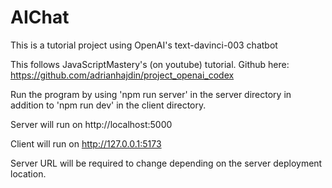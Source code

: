 # AIChat
This is a tutorial project using OpenAI's text-davinci-003 chatbot

This follows JavaScriptMastery's (on youtube) tutorial. Github here: https://github.com/adrianhajdin/project_openai_codex

Run the program by using 'npm run server' in the server directory in addition to 'npm run dev' in the client directory.

Server will run on http://localhost:5000

Client will run on http://127.0.0.1:5173

Server URL will be required to change depending on the server deployment location.
